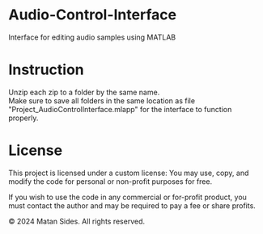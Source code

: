 # Audio-Control-Interface
Interface for editing audio samples using MATLAB

# Instruction
Unzip each zip to a folder by the same name.  
Make sure to save all folders in the same location as file "Project_AudioControlInterface.mlapp"  for the interface to function properly.

# License     
This project is licensed under a custom license:
You may use, copy, and modify the code for personal or non-profit purposes for free.
        
If you wish to use the code in any commercial or for-profit product, you must contact the author and may be required to pay a fee or share profits.
        
© 2024 Matan Sides. 
All rights reserved.
